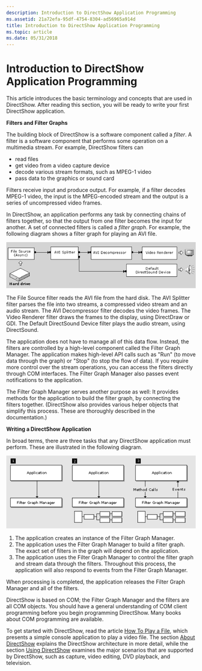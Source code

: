 ```yaml
---
description: Introduction to DirectShow Application Programming
ms.assetid: 21a72efa-95df-4754-8304-ad56965a914d
title: Introduction to DirectShow Application Programming
ms.topic: article
ms.date: 05/31/2018
---
```


# Introduction to DirectShow Application Programming

This article introduces the basic terminology and concepts that are used in DirectShow. After reading this section, you will be ready to write your first DirectShow application.

**Filters and Filter Graphs**

The building block of DirectShow is a software component called a *filter*. A filter is a software component that performs some operation on a multimedia stream. For example, DirectShow filters can

-   read files
-   get video from a video capture device
-   decode various stream formats, such as MPEG-1 video
-   pass data to the graphics or sound card

Filters receive input and produce output. For example, if a filter decodes MPEG-1 video, the input is the MPEG-encoded stream and the output is a series of uncompressed video frames.

In DirectShow, an application performs any task by connecting chains of filters together, so that the output from one filter becomes the input for another. A set of connected filters is called a *filter graph*. For example, the following diagram shows a filter graph for playing an AVI file.

![filter graph to play an avi file](images/avi-filter-graph.png)

The File Source filter reads the AVI file from the hard disk. The AVI Splitter filter parses the file into two streams, a compressed video stream and an audio stream. The AVI Decompressor filter decodes the video frames. The Video Renderer filter draws the frames to the display, using DirectDraw or GDI. The Default DirectSound Device filter plays the audio stream, using DirectSound.

The application does not have to manage all of this data flow. Instead, the filters are controlled by a high-level component called the Filter Graph Manager. The application makes high-level API calls such as "Run" (to move data through the graph) or "Stop" (to stop the flow of data). If you require more control over the stream operations, you can access the filters directly through COM interfaces. The Filter Graph Manager also passes event notifications to the application.

The Filter Graph Manager serves another purpose as well: It provides methods for the application to build the filter graph, by connecting the filters together. (DirectShow also provides various helper objects that simplify this process. These are thoroughly described in the documentation.)

**Writing a DirectShow Application**

In broad terms, there are three tasks that any DirectShow application must perform. These are illustrated in the following diagram.

![typical directshow application](images/fgm.png)

1.  The application creates an instance of the Filter Graph Manager.
2.  The application uses the Filter Graph Manager to build a filter graph. The exact set of filters in the graph will depend on the application.
3.  The application uses the Filter Graph Manager to control the filter graph and stream data through the filters. Throughout this process, the application will also respond to events from the Filter Graph Manager.

When processing is completed, the application releases the Filter Graph Manager and all of the filters.

DirectShow is based on COM; the Filter Graph Manager and the filters are all COM objects. You should have a general understanding of COM client programming before you begin programming DirectShow. Many books about COM programming are available.

To get started with DirectShow, read the article [How To Play a File](how-to-play-a-file.md), which presents a simple console application to play a video file. The section [About DirectShow](about-directshow.md) explains the DirectShow architecture in more detail, while the section [Using DirectShow](using-directshow.md) examines the major scenarios that are supported by DirectShow, such as capture, video editing, DVD playback, and television.

 

 



